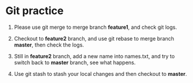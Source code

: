 # Git practice 
1. Please use git merge to merge branch **feature1**, and check git logs.

2. Checkout to **feature2** branch, and use git rebase to merge branch **master**, then check the logs.

3. Still in **feature2** branch, add a new name into names.txt, and try to switch back to **master** branch, see what happens.

4. Use git stash to stash your local changes and then checkout to **master**.